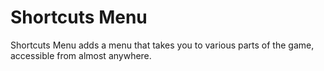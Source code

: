 # Shortcuts Menu

<cy>Shortcuts Menu</c> adds a menu that takes you to various parts of the game, accessible from almost anywhere.
